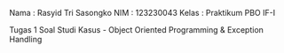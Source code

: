 Nama   : Rasyid Tri Sasongko
NIM    : 123230043
Kelas  : Praktikum PBO IF-I

Tugas 1 Soal Studi Kasus - Object Oriented Programming & Exception Handling

